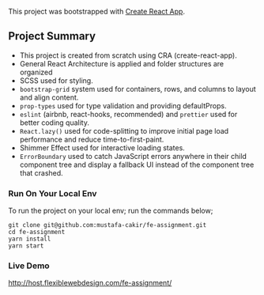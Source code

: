 This project was bootstrapped with [Create React App](https://github.com/facebook/create-react-app).

## Project Summary

-   This project is created from scratch using CRA (create-react-app).
-   General React Architecture is applied and folder structures are organized
-   SCSS used for styling.
-   `bootstrap-grid` system used for containers, rows, and columns to layout and align content.
-   `prop-types` used for type validation and providing defaultProps.
-   `eslint` (airbnb, react-hooks, recommended) and `prettier` used for better coding quality.
-   `React.lazy()` used for code-splitting to improve initial page load performance and reduce time-to-first-paint.
-   Shimmer Effect used for interactive loading states.
-   `ErrorBoundary` used to catch JavaScript errors anywhere in their child component tree and display a fallback UI instead of the component tree that crashed.

### Run On Your Local Env

To run the project on your local env; run the commands below;

```
git clone git@github.com:mustafa-cakir/fe-assignment.git
cd fe-assignment
yarn install
yarn start
```

### Live Demo

http://host.flexiblewebdesign.com/fe-assignment/
